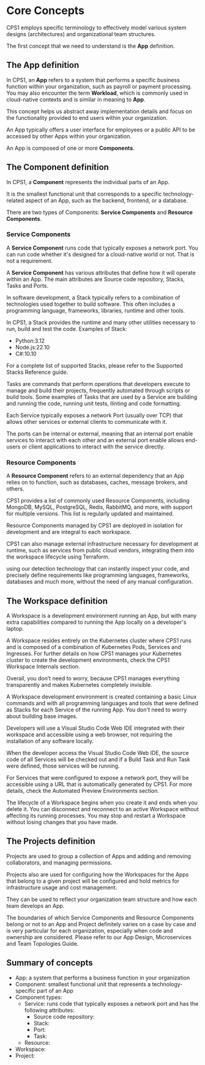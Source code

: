 # Core Concepts

CPS1 employs specific terminology to effectively model various system designs (architectures) and organizational team structures.

The first concept that we need to understand is the **App** definition.

## The App definition

In CPS1, an **App** refers to a system that performs a specific business function within your organization, such as payroll or payment processing. You may also encounter the term **Workload**, which is commonly used in cloud-native contexts and is similar in meaning to **App**.

This concept helps us abstract away implementation details and focus on the functionality provided to end users within your organization.

An App typically offers a user interface for employees or a public API to be accessed by other Apps within your organization.

An App is composed of one or more **Components**.

## The Component definition

In CPS1, a **Component** represents the individual parts of an App. 

It is the smallest functional unit that corresponds to a specific technology-related aspect of an App, such as the backend, frontend, or a database.

There are two types of Components: **Service Components** and **Resource Components**.

### Service Components

A **Service Component** runs code that typically exposes a network port. You can run code whether it's designed for a cloud-native world or not. That is not a requirement.

A **Service Component** has various attributes that define how it will operate within an App. The main attributes are Source code repository, Stacks, Tasks and Ports.

In software development, a Stack typically refers to a combination of technologies used together to build software. This often includes a programming language, frameworks, libraries, runtime and other tools.

In CPS1, a Stack provides the runtime and many other utilities necessary to run, build and test the code. Examples of Stack:

- Python:3.12
- Node.js:22.10
- C#:10.10

For a complete list of supported Stacks, please refer to the Supported Stacks Reference guide.

Tasks are commands that perform operations that developers execute to manage and build their projects, frequently automated through scripts or build tools. Some examples of Tasks that are used by a Service are building and running the code, running unit tests, llinting and code formatting.

Each Service typically exposes a network Port (usually over TCP) that allows other services or external clients to communicate with it.

The ports can be internal or external, meaning that an internal port enable services to interact with each other and an external port enable allows end-users or client applications to interact with the service directly.

### Resource Components

A **Resource Component** refers to an external dependency that an App relies on to function, such as databases, caches, message brokers, and others.

CPS1 provides a list of commonly used Resource Components, including MongoDB, MySQL, PostgreSQL, Redis, RabbitMQ, and more, with support for multiple versions. This list is regularly updated and maintained.

Resource Components managed by CPS1 are deployed in isolation for development and are integral to each workspace.

CPS1 can also manage external infrastructure necessary for development at runtime, such as services from public cloud vendors, integrating them into the workspace lifecycle using Terraform.

using our detection technology that can instantly inspect your code, and precisely define requirements like programming languages, frameworks, databases and much more, without the need of any manual configuration.

## The Workspace definition

A Workspace is a development environment running an App, but with many extra capabilities compared to running the App locally on a developer's laptop.

A Workspace resides entirely on the Kubernetes cluster where CPS1 runs and is composed of a combination of Kubernetes Pods, Services and Ingresses. For further details on how CPS1 manages your Kubernetes cluster to create the development environments, check the CPS1 Workspace Internals section.

Overall, you don’t need to worry, because CPS1 manages everything transparently and makes Kubernetes completely invisible.

A Workspace development environment is created containing a basic Linux commands and with all programming languages and tools that were defined as Stacks for each Service of the running App. You don't need to worry about building base images.

Developers will use a Visual Studio Code Web IDE integrated with their workspace and accessible using a web browser, not requiring the installation of any software locally.

When the developer access the Visual Studio Code Web IDE, the source code of all Services will be checked out and if a Build Task and Run Task were defined, those services will be running.

For Services that were configured to expose a network port, they will be accessible using a URL that is automatically generated by CPS1. For more details, check the Automated Preview Environments section.

The lifecycle of a Workspace begins when you create it and ends when you delete it. You can disconnect and reconnect to an active Workspace without affecting its running processes. You may stop and restart a Workspace without losing changes that you have made.

## The Projects definition

Projects are used to group a collection of Apps and adding and removing collaborators, and managing permissions.

Projects also are used for configuring how the Workspaces for the Apps that belong to a given project will be configured and hold metrics for infrastructure usage and cost management.

They can be used to reflect your organization team structure and how each team develops an App. 

The boundaries of which Service Components and Resource Components belong or not to an App and Project definitely varies on a case by case and is very particular for each organization, especially when code and ownership are considered. Please refer to our App Design, Microservices and Team Topologies Guide.


## Summary of concepts

- App: a system that performs a business function in your organization
- Component: smallest functional unit that represents a technology-specific part of an App
- Component types:
  - Service: runs code that typically exposes a network port and has the following attributes:
    - Source code repository:
    - Stack:
    - Port:
    - Task:
  - Resource: 
- Workspace:
- Project:
